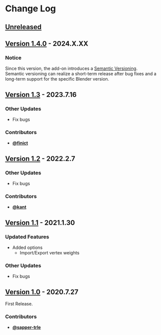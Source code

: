 # Change Log


## [Unreleased](https://github.com/nutti/blender-mqo/compare/v1.4.0...master)

<!-- markdownlint-disable-next-line MD013 -->
## [Version 1.4.0](https://github.com/nutti/blender-mqo/compare/v1.3...v1.4.0) - 2024.X.XX

### Notice

Since this version, the add-on introduces a
[Semantic Versioning](https://semver.org/).  
Semantic versioning can realize a short-term release after bug fixes and a
long-term support for the specific Blender version.


## [Version 1.3](https://github.com/nutti/blender-mqo/compare/v1.2...v1.3) - 2023.7.16

### Other Updates

* Fix bugs


### Contributors

* [**@finict**](https://github.com/finict)


## [Version 1.2](https://github.com/nutti/blender-mqo/compare/v1.1...v1.2) - 2022.2.7

### Other Updates

* Fix bugs


### Contributors

* [**@kant**](https://github.com/kant)


## [Version 1.1](https://github.com/nutti/blender-mqo/compare/v1.0...v1.1) - 2021.1.30

### Updated Features

* Added options
  * Import/Export vertex weights


### Other Updates

* Fix bugs


## [Version 1.0](https://github.com/nutti/blender-mqo/compare/1d664b4e62a023e26398df8cb1455cda00f54536...v1.0) - 2020.7.27

First Release.


### Contributors

* [**@sapper-trle**](https://github.com/sapper-trle)
